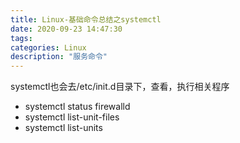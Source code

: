```yaml
---
title: Linux-基础命令总结之systemctl
date: 2020-09-23 14:47:30
tags:
categories: Linux 
description: "服务命令"
---
```




systemctl也会去/etc/init.d目录下，查看，执行相关程序

- systemctl status firewalld
- systemctl list-unit-files
- systemctl list-units

